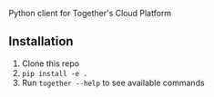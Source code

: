 Python client for Together's Cloud Platform

## Installation
1. Clone this repo
2. `pip install -e .`
3. Run `together --help` to see available commands
